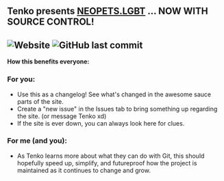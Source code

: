 ## Tenko presents <a href="https://neopets.lgbt" target="_blank">NEOPETS.LGBT</a> ... NOW WITH SOURCE CONTROL!
![Website](https://img.shields.io/website?url=https%3A%2F%2Fneopets.lgbt%2F) ![GitHub last commit](https://img.shields.io/github/last-commit/tenkowski/NEOPETS.LGBT)
---
<B>How this benefits everyone:</B>
<br>
### For you:
  - Use this as a changelog! See what's changed in the awesome sauce parts of the site.
  - Create a "new issue" in the Issues tab to bring something up regarding the site. (or message Tenko xd)
  - If the site is ever down, you can always look here for clues.
### For me (and you):
- As Tenko learns more about what they can do with Git, this should hopefully speed up, simplify, and futureproof how the project is maintained as it continues to change and grow. 

